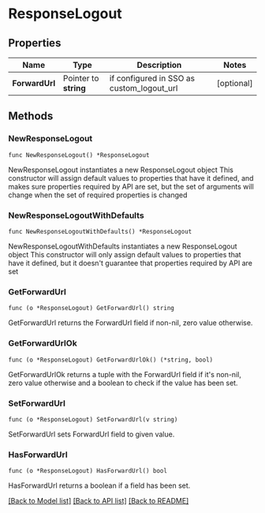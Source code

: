 # ResponseLogout

## Properties

Name | Type | Description | Notes
------------ | ------------- | ------------- | -------------
**ForwardUrl** | Pointer to **string** | if configured in SSO as custom_logout_url | [optional] 

## Methods

### NewResponseLogout

`func NewResponseLogout() *ResponseLogout`

NewResponseLogout instantiates a new ResponseLogout object
This constructor will assign default values to properties that have it defined,
and makes sure properties required by API are set, but the set of arguments
will change when the set of required properties is changed

### NewResponseLogoutWithDefaults

`func NewResponseLogoutWithDefaults() *ResponseLogout`

NewResponseLogoutWithDefaults instantiates a new ResponseLogout object
This constructor will only assign default values to properties that have it defined,
but it doesn't guarantee that properties required by API are set

### GetForwardUrl

`func (o *ResponseLogout) GetForwardUrl() string`

GetForwardUrl returns the ForwardUrl field if non-nil, zero value otherwise.

### GetForwardUrlOk

`func (o *ResponseLogout) GetForwardUrlOk() (*string, bool)`

GetForwardUrlOk returns a tuple with the ForwardUrl field if it's non-nil, zero value otherwise
and a boolean to check if the value has been set.

### SetForwardUrl

`func (o *ResponseLogout) SetForwardUrl(v string)`

SetForwardUrl sets ForwardUrl field to given value.

### HasForwardUrl

`func (o *ResponseLogout) HasForwardUrl() bool`

HasForwardUrl returns a boolean if a field has been set.


[[Back to Model list]](../README.md#documentation-for-models) [[Back to API list]](../README.md#documentation-for-api-endpoints) [[Back to README]](../README.md)


